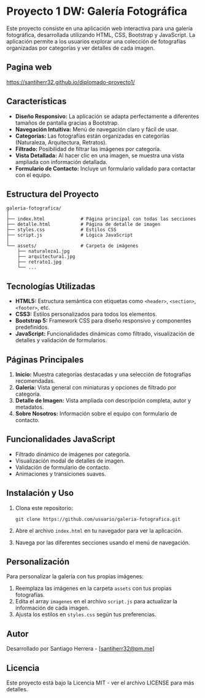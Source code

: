 # Proyecto 1 DW: Galería Fotográfica

Este proyecto consiste en una aplicación web interactiva para una galería fotográfica, desarrollada utilizando HTML, CSS, Bootstrap y JavaScript. La aplicación permite a los usuarios explorar una colección de fotografías organizadas por categorías y ver detalles de cada imagen.

## Pagina web

https://santiherr32.github.io/diplomado-proyecto1/

## Características

- **Diseño Responsivo:** La aplicación se adapta perfectamente a diferentes tamaños de pantalla gracias a Bootstrap.
- **Navegación Intuitiva:** Menú de navegación claro y fácil de usar.
- **Categorías:** Las fotografías están organizadas en categorías (Naturaleza, Arquitectura, Retratos).
- **Filtrado:** Posibilidad de filtrar las imágenes por categoría.
- **Vista Detallada:** Al hacer clic en una imagen, se muestra una vista ampliada con información detallada.
- **Formulario de Contacto:** Incluye un formulario validado para contactar con el equipo.

## Estructura del Proyecto

```
galeria-fotografica/
│
├── index.html             # Página principal con todas las secciones
├── detalle.html           # Página de detalle de imagen
├── styles.css             # Estilos CSS
├── script.js              # Lógica JavaScript
│
└── assets/                # Carpeta de imágenes
    ├── naturaleza1.jpg
    ├── arquitectura1.jpg
    ├── retrato1.jpg
    └── ...
```

## Tecnologías Utilizadas

- **HTML5:** Estructura semántica con etiquetas como `<header>`, `<section>`, `<footer>`, etc.
- **CSS3:** Estilos personalizados para todos los elementos.
- **Bootstrap 5:** Framework CSS para diseño responsivo y componentes predefinidos.
- **JavaScript:** Funcionalidades dinámicas como filtrado, visualización de detalles y validación de formularios.

## Páginas Principales

1. **Inicio:** Muestra categorías destacadas y una selección de fotografías recomendadas.
2. **Galería:** Vista general con miniaturas y opciones de filtrado por categoría.
3. **Detalle de Imagen:** Vista ampliada con descripción completa, autor y metadatos.
4. **Sobre Nosotros:** Información sobre el equipo con formulario de contacto.

## Funcionalidades JavaScript

- Filtrado dinámico de imágenes por categoría.
- Visualización modal de detalles de imagen.
- Validación de formulario de contacto.
- Animaciones y transiciones suaves.

## Instalación y Uso

1. Clona este repositorio:
   ```
   git clone https://github.com/usuario/galeria-fotografica.git
   ```

2. Abre el archivo `index.html` en tu navegador para ver la aplicación.

3. Navega por las diferentes secciones usando el menú de navegación.

## Personalización

Para personalizar la galería con tus propias imágenes:

1. Reemplaza las imágenes en la carpeta `assets` con tus propias fotografías.
2. Edita el array `imagenes` en el archivo `script.js` para actualizar la información de cada imagen.
3. Ajusta los estilos en `styles.css` según tus preferencias.

## Autor

Desarrollado por Santiago Herrera - [santiherr32@pm.me]

## Licencia

Este proyecto está bajo la Licencia MIT - ver el archivo LICENSE para más detalles.
